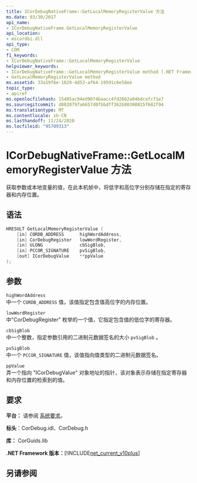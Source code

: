 ```yaml
---
title: ICorDebugNativeFrame::GetLocalMemoryRegisterValue 方法
ms.date: 03/30/2017
api_name:
- ICorDebugNativeFrame.GetLocalMemoryRegisterValue
api_location:
- mscordbi.dll
api_type:
- COM
f1_keywords:
- ICorDebugNativeFrame::GetLocalMemoryRegisterValue
helpviewer_keywords:
- ICorDebugNativeFrame::GetLocalMemoryRegisterValue method [.NET Framework debugging]
- GetLocalMemoryRegisterValue method
ms.assetid: 33a19f6e-1029-4d53-af64-19591c6e58ee
topic_type:
- apiref
ms.openlocfilehash: 15485ac94ed9074baacc4fd2662a04bdcefcf1e7
ms.sourcegitcommit: d8020797a6657d0fbbdff362b80300815f682f94
ms.translationtype: MT
ms.contentlocale: zh-CN
ms.lasthandoff: 11/24/2020
ms.locfileid: "95709313"
---
```

# <a name="icordebugnativeframegetlocalmemoryregistervalue-method"></a>ICorDebugNativeFrame::GetLocalMemoryRegisterValue 方法

获取参数或本地变量的值，在此本机帧中，将低字和高位字分别存储在指定的寄存器和内存位置。  
  
## <a name="syntax"></a>语法  
  
```cpp  
HRESULT GetLocalMemoryRegisterValue (  
    [in] CORDB_ADDRESS      highWordAddress,  
    [in] CorDebugRegister   lowWordRegister,  
    [in] ULONG              cbSigBlob,  
    [in] PCCOR_SIGNATURE    pvSigBlob,  
    [out] ICorDebugValue    **ppValue  
);  
```  
  
## <a name="parameters"></a>参数  

 `highWordAddress`  
 中一个 `CORDB_ADDRESS` 值，该值指定包含值高位字的内存位置。  
  
 `lowWordRegister`  
 中"CorDebugRegister" 枚举的一个值，它指定包含值的低位字的寄存器。  
  
 `cbSigBlob`  
 中一个整数，指定参数引用的二进制元数据签名的大小 `pvSigBlob` 。  
  
 `pvSigBlob`  
 中一个 `PCCOR_SIGNATURE` 值，该值指向值类型的二进制元数据签名。  
  
 `ppValue`  
 弄一个指向 "ICorDebugValue" 对象地址的指针，该对象表示存储在指定寄存器和内存位置的检索到的值。  
  
## <a name="requirements"></a>要求  

 **平台：** 请参阅 [系统要求](../../get-started/system-requirements.md)。  
  
 **标头**：CorDebug.idl、CorDebug.h  
  
 **库：** CorGuids.lib  
  
 **.NET Framework 版本：**[!INCLUDE[net_current_v10plus](../../../../includes/net-current-v10plus-md.md)]  
  
## <a name="see-also"></a>另请参阅
